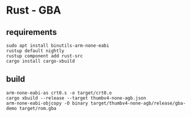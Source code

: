 # Rust - GBA

## requirements

```
sudo apt install binutils-arm-none-eabi
rustup default nightly
rustup component add rust-src
cargo install cargo-xbuild
```

## build

```
arm-none-eabi-as crt0.s -o target/crt0.o
cargo xbuild --release --target thumbv4-none-agb.json
arm-none-eabi-objcopy -O binary target/thumbv4-none-agb/release/gba-demo target/rom.gba
```
